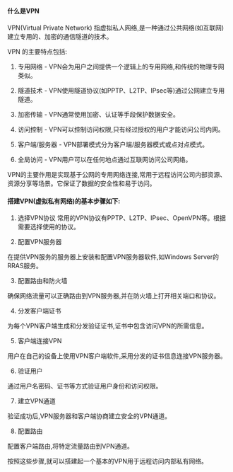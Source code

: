 
#### 什么是VPN 
VPN(Virtual Private Network) 指虚拟私人网络,是一种通过公共网络(如互联网)建立专用的、加密的通信隧道的技术。

VPN 的主要特点包括:

1. 专用网络 - VPN会为用户之间提供一个逻辑上的专用网络,和传统的物理专网类似。

2. 隧道技术 - VPN使用隧道协议(如PPTP、L2TP、IPsec等)通过公网建立专用隧道。

3. 加密传输 - VPN通常使用加密、认证等手段保护数据安全。

4. 访问控制 - VPN可以控制访问权限,只有经过授权的用户才能访问公司内网。

5. 客户端/服务器 - VPN部署模式分为客户端/服务器模式或点对点模式。

6. 全局访问 - VPN用户可以在任何地点通过互联网访问公司网络。

VPN的主要作用是实现基于公网的专用网络连接,常用于远程访问公司内部资源、资源分享等场景。它保证了数据的安全性和易于访问。

#### 搭建VPN(虚拟私有网络)的基本步骤如下:
1. 选择VPN协议
常用的VPN协议有PPTP、L2TP、IPsec、OpenVPN等。根据需要选择使用的协议。

2. 配置VPN服务器

在提供VPN服务的服务器上安装和配置VPN服务器软件,如Windows Server的RRAS服务。

3. 配置路由和防火墙

确保网络流量可以正确路由到VPN服务器,并在防火墙上打开相关端口和协议。

4. 分发客户端证书

为每个VPN客户端生成和分发验证证书,证书中包含访问VPN的所需信息。

5. 客户端连接VPN

用户在自己的设备上使用VPN客户端软件,采用分发的证书信息连接VPN服务器。

6. 验证用户

通过用户名密码、证书等方式验证用户身份和访问权限。

7. 建立VPN通道

验证成功后,VPN服务器和客户端协商建立安全的VPN通道。

8. 配置路由

配置客户端路由,将特定流量路由到VPN通道。

按照这些步骤,就可以搭建起一个基本的VPN用于远程访问内部私有网络。